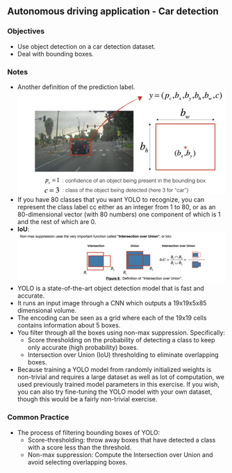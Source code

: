 ## Autonomous driving application - Car detection

### Objectives
* Use object detection on a car detection dataset.  
* Deal with bounding boxes.  

### Notes 
* Another definition of the prediction label. 
![](./img/bounding_box_def.png)  
* If you have 80 classes that you want YOLO to recognize, you can represent the class label  cc  either as an integer from 1 to 80, or as an 80-dimensional vector (with 80 numbers) one component of which is 1 and the rest of which are 0.  
* __IoU__:
![](./img/IoU.png)  
* YOLO is a state-of-the-art object detection model that is fast and accurate. 
* It runs an input image through a CNN which outputs a 19x19x5x85 dimensional volume.
* The encoding can be seen as a grid where each of the 19x19 cells contains information about 5 boxes.
* You filter through all the boxes using non-max suppression. Specifically:
	* Score thresholding on the probability of detecting a class to keep only accurate (high probability) boxes. 
	* Intersection over Union (IoU) thresholding to eliminate overlapping boxes. 
* Because training a YOLO model from randomly initialized weights is non-trivial and requires a large dataset as well as lot of computation, we used previously trained model parameters in this exercise. If you wish, you can also try fine-tuning the YOLO model with your own dataset, though this would be a fairly non-trivial exercise.

### Common Practice
* The process of filtering bounding boxes of YOLO: 	
	* Score-thresholding: throw away boxes that have detected a class with a score less than the threshold. 
	* Non-max suppression: Compute the Intersection over Union and avoid selecting overlapping boxes. 